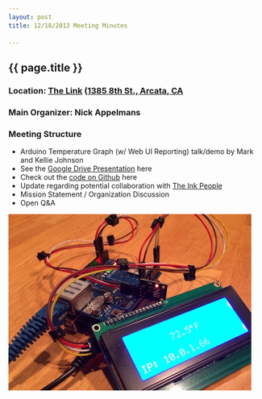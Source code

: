 ```yaml
---
layout: post
title: 12/18/2013 Meeting Minutes

---
```


## {{ page.title }}
### Location: [The Link](http://the-link.us/) ([1385 8th St., Arcata, CA](http://goo.gl/maps/j8Ss2)
### Main Organizer: Nick Appelmans
### Meeting Structure
* Arduino Temperature Graph (w/ Web UI Reporting) talk/demo by Mark and Kellie Johnson
 * See the [Google Drive Presentation](https://docs.google.com/presentation/d/1BzY_AJh4PrghNeuTeVnLE_i5wCIgXdSGgoM_LIDVPkY/edit?usp=sharing) here
 * Check out the [code on Github](https://github.com/humboldtmakers/temperatureGraph) here
* Update regarding potential collaboration with [The Ink People](http://inkpeople.org/)
* Mission Statement / Organization Discussion
* Open Q&A


![12.18.2013 Arduino Temperature Graph by Mark and Kellie Johnson](/images/12.18.2013.demo.jpg)
